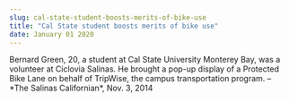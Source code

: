 ```yaml
---
slug: cal-state-student-boosts-merits-of-bike-use
title: "Cal State student boosts merits of bike use"
date: January 01 2020
---
```


<p>Bernard Green, 20, a student at Cal State University Monterey Bay, was a volunteer at Ciclovia Salinas. He brought a pop&#45;up display of a Protected Bike Lane on behalf of TripWise, the campus transportation program. – &#42;The Salinas Californian&#42;, Nov. 3, 2014
</p>
